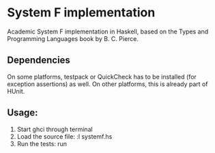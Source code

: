 # System F implementation
Academic System F implementation in Haskell, based on the Types and Programming Languages book by B. C. Pierce.

## Dependencies
On some platforms, testpack or QuickCheck has to be installed (for exception assertions) as well.
On other platforms, this is already part of HUnit.

## Usage:
1. Start ghci through terminal
2. Load the source file: :l systemf.hs
3. Run the tests: run
